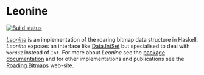 Leonine
=======

[![Build status][travis-badge]][travis-link]

[*Leonine*][1] is an implementation of the roaring bitmap data
structure in Haskell. *Leonine* exposes an interface like
[Data.IntSet][2] but specialised to deal with `Word32` instead of
`Int`. For more about *Leonine* see the [package documentation][3] and
for other implementations and publications see the
[Roading Bitmaps][4] web-site.

[1]: https://github.com/thsutton/leonine
[2]: https://hackage.haskell.org/package/containers/docs/Data-IntSet.html
[3]: https://hackage.haskell.org/package/leonine/docs/Data-IntSet.html
[4]: http://roaringbitmap.org/

[travis-link]: https://travis-ci.org/thsutton/leonine
[travis-badge]: https://travis-ci.org/thsutton/leonine.svg?branch=master
